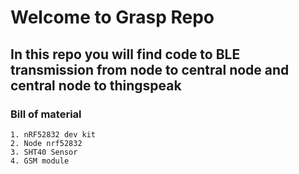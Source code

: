 # Welcome to Grasp Repo
## In this repo you will find code to BLE transmission from node to central node and central node to thingspeak
### Bill of material
```
1. nRF52832 dev kit
2. Node nrf52832
3. SHT40 Sensor
4. GSM module
```


